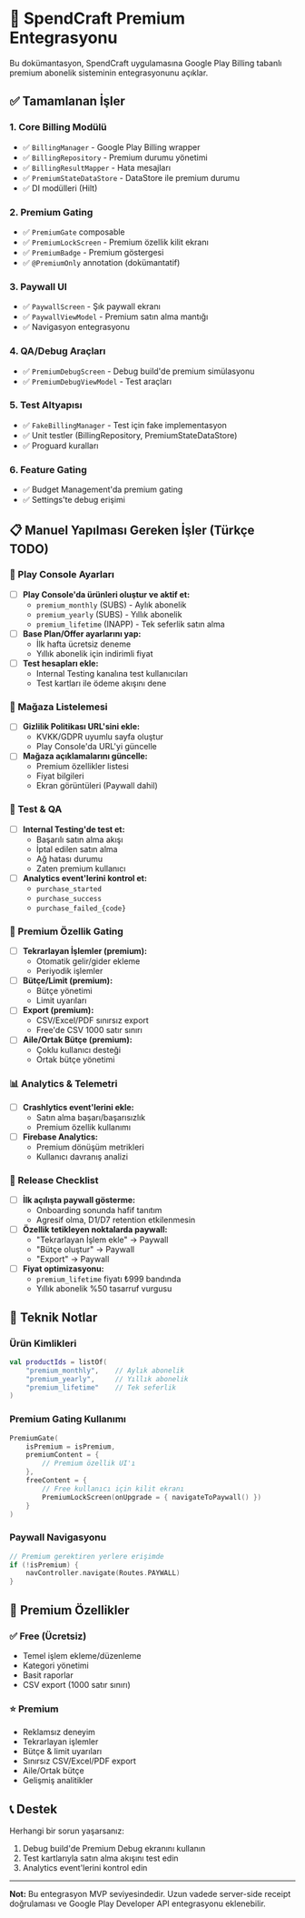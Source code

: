 # 🚀 SpendCraft Premium Entegrasyonu

Bu dokümantasyon, SpendCraft uygulamasına Google Play Billing tabanlı premium abonelik sisteminin entegrasyonunu açıklar.

## ✅ Tamamlanan İşler

### 1. Core Billing Modülü
- ✅ `BillingManager` - Google Play Billing wrapper
- ✅ `BillingRepository` - Premium durumu yönetimi
- ✅ `BillingResultMapper` - Hata mesajları
- ✅ `PremiumStateDataStore` - DataStore ile premium durumu
- ✅ DI modülleri (Hilt)

### 2. Premium Gating
- ✅ `PremiumGate` composable
- ✅ `PremiumLockScreen` - Premium özellik kilit ekranı
- ✅ `PremiumBadge` - Premium göstergesi
- ✅ `@PremiumOnly` annotation (dokümantatif)

### 3. Paywall UI
- ✅ `PaywallScreen` - Şık paywall ekranı
- ✅ `PaywallViewModel` - Premium satın alma mantığı
- ✅ Navigasyon entegrasyonu

### 4. QA/Debug Araçları
- ✅ `PremiumDebugScreen` - Debug build'de premium simülasyonu
- ✅ `PremiumDebugViewModel` - Test araçları

### 5. Test Altyapısı
- ✅ `FakeBillingManager` - Test için fake implementasyon
- ✅ Unit testler (BillingRepository, PremiumStateDataStore)
- ✅ Proguard kuralları

### 6. Feature Gating
- ✅ Budget Management'da premium gating
- ✅ Settings'te debug erişimi

## 📋 Manuel Yapılması Gereken İşler (Türkçe TODO)

### 🔧 Play Console Ayarları
- [ ] **Play Console'da ürünleri oluştur ve aktif et:**
  - `premium_monthly` (SUBS) - Aylık abonelik
  - `premium_yearly` (SUBS) - Yıllık abonelik  
  - `premium_lifetime` (INAPP) - Tek seferlik satın alma
- [ ] **Base Plan/Offer ayarlarını yap:**
  - İlk hafta ücretsiz deneme
  - Yıllık abonelik için indirimli fiyat
- [ ] **Test hesapları ekle:**
  - Internal Testing kanalına test kullanıcıları
  - Test kartları ile ödeme akışını dene

### 📱 Mağaza Listelemesi
- [ ] **Gizlilik Politikası URL'sini ekle:**
  - KVKK/GDPR uyumlu sayfa oluştur
  - Play Console'da URL'yi güncelle
- [ ] **Mağaza açıklamalarını güncelle:**
  - Premium özellikler listesi
  - Fiyat bilgileri
  - Ekran görüntüleri (Paywall dahil)

### 🧪 Test & QA
- [ ] **Internal Testing'de test et:**
  - Başarılı satın alma akışı
  - İptal edilen satın alma
  - Ağ hatası durumu
  - Zaten premium kullanıcı
- [ ] **Analytics event'lerini kontrol et:**
  - `purchase_started`
  - `purchase_success`
  - `purchase_failed_{code}`

### 🎯 Premium Özellik Gating
- [ ] **Tekrarlayan İşlemler (premium):**
  - Otomatik gelir/gider ekleme
  - Periyodik işlemler
- [ ] **Bütçe/Limit (premium):**
  - Bütçe yönetimi
  - Limit uyarıları
- [ ] **Export (premium):**
  - CSV/Excel/PDF sınırsız export
  - Free'de CSV 1000 satır sınırı
- [ ] **Aile/Ortak Bütçe (premium):**
  - Çoklu kullanıcı desteği
  - Ortak bütçe yönetimi

### 📊 Analytics & Telemetri
- [ ] **Crashlytics event'lerini ekle:**
  - Satın alma başarı/başarısızlık
  - Premium özellik kullanımı
- [ ] **Firebase Analytics:**
  - Premium dönüşüm metrikleri
  - Kullanıcı davranış analizi

### 🚀 Release Checklist
- [ ] **İlk açılışta paywall gösterme:**
  - Onboarding sonunda hafif tanıtım
  - Agresif olma, D1/D7 retention etkilenmesin
- [ ] **Özellik tetikleyen noktalarda paywall:**
  - "Tekrarlayan İşlem ekle" → Paywall
  - "Bütçe oluştur" → Paywall
  - "Export" → Paywall
- [ ] **Fiyat optimizasyonu:**
  - `premium_lifetime` fiyatı ₺999 bandında
  - Yıllık abonelik %50 tasarruf vurgusu

## 🔧 Teknik Notlar

### Ürün Kimlikleri
```kotlin
val productIds = listOf(
    "premium_monthly",    // Aylık abonelik
    "premium_yearly",     // Yıllık abonelik
    "premium_lifetime"    // Tek seferlik
)
```

### Premium Gating Kullanımı
```kotlin
PremiumGate(
    isPremium = isPremium,
    premiumContent = { 
        // Premium özellik UI'ı
    },
    freeContent = { 
        // Free kullanıcı için kilit ekranı
        PremiumLockScreen(onUpgrade = { navigateToPaywall() })
    }
)
```

### Paywall Navigasyonu
```kotlin
// Premium gerektiren yerlere erişimde
if (!isPremium) {
    navController.navigate(Routes.PAYWALL)
}
```

## 🎯 Premium Özellikler

### ✅ Free (Ücretsiz)
- Temel işlem ekleme/düzenleme
- Kategori yönetimi
- Basit raporlar
- CSV export (1000 satır sınırı)

### ⭐ Premium
- Reklamsız deneyim
- Tekrarlayan işlemler
- Bütçe & limit uyarıları
- Sınırsız CSV/Excel/PDF export
- Aile/Ortak bütçe
- Gelişmiş analitikler

## 📞 Destek

Herhangi bir sorun yaşarsanız:
1. Debug build'de Premium Debug ekranını kullanın
2. Test kartlarıyla satın alma akışını test edin
3. Analytics event'lerini kontrol edin

---

**Not:** Bu entegrasyon MVP seviyesindedir. Uzun vadede server-side receipt doğrulaması ve Google Play Developer API entegrasyonu eklenebilir.
